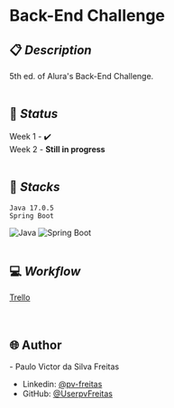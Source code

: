 # **Back-End Challenge**
## 📋 _Description_
5th ed. of Alura's Back-End Challenge.
<br/>
<br/>
## 🔖 _Status_
Week 1 - ✔️<br/>
Week 2 - **Still in progress**
<br/>
<br/>
## 🔧 _Stacks_
    Java 17.0.5 
    Spring Boot 
![Java](https://ultimateqa.com/wp-content/uploads/2020/12/Java-logo-icon-1.png) 
![Spring Boot](https://play-lh.googleusercontent.com/K9Jf-N8RWHDw2IZSY_vjSfIVm2X6jGN9riRIAK9nl_BgJxpYK2VQWQl-yPlCtBUTNasw=w240-h480-rw) 
<br/>
<br/>
## 💻 _Workflow_
[Trello](https://trello.com/invite/b/XkStDgVf/ATTIe918fdcbc1cdc12af384323f4c8a2f41E43594E6/alura-challenge)
<br/>
<br/>
<br/>

## 🌐 **Author**
\- Paulo Victor da Silva Freitas<br/>
- Linkedin: [@pv-freitas](https://www.linkedin.com/in/pv-freitas/)<br/>
- GitHub: [@UserpvFreitas](https://github.com/UserpvFreitas)
